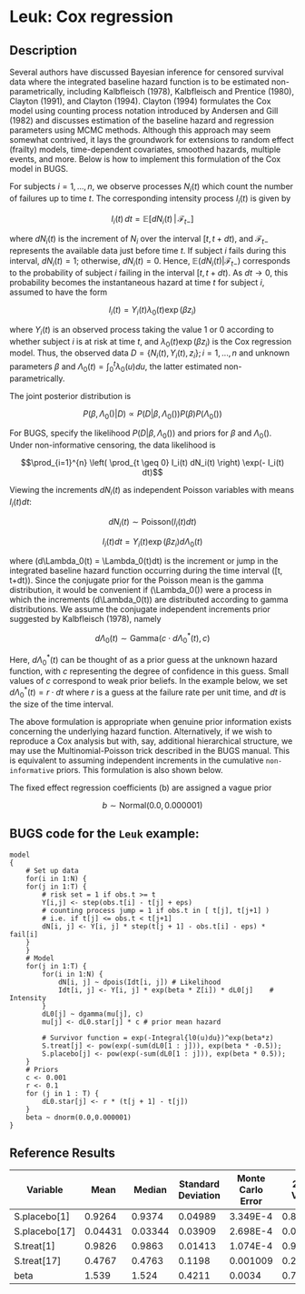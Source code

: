 # Leuk: Cox regression

## Description
Several authors have discussed Bayesian inference for censored survival data where the integrated baseline hazard function is to be estimated non-parametrically, including Kalbfleisch (1978), Kalbfleisch and Prentice (1980), Clayton (1991), and Clayton (1994). 
Clayton (1994) formulates the Cox model using counting process notation introduced by Andersen and Gill (1982) and discusses estimation of the baseline hazard and regression parameters using MCMC methods. 
Although this approach may seem somewhat contrived, it lays the groundwork for extensions to random effect (frailty) models, time-dependent covariates, smoothed hazards, multiple events, and more. 
Below is how to implement this formulation of the Cox model in BUGS.

For subjects $i = 1,...,n$, we observe processes $N_i(t)$ which count the number of failures up to time $t$. The corresponding intensity process $I_i(t)$ is given by

$$I_i(t) \, dt = \mathbb{E}[dN_i(t) \, | \, \mathcal{F}_{t-}]$$

where $dN_i(t)$ is the increment of $N_i$ over the interval $[t, t+dt)$, and $\mathcal{F}_{t-}$ represents the available data just before time $t$. If subject $i$ fails during this interval, $dN_i(t) = 1$; otherwise, $dN_i(t) = 0$. Hence, $\mathbb{E}(dN_i(t) | \mathcal{F}_{t-})$ corresponds to the probability of subject $i$ failing in the interval $[t, t+dt)$. As $dt \to 0$, this probability becomes the instantaneous hazard at time $t$ for subject $i$, assumed to have the form

$$I_i(t) = Y_i(t)\lambda_0(t) \exp(\beta z_i)$$

where $Y_i(t)$ is an observed process taking the value 1 or 0 according to whether subject $i$ is at risk at time $t$, and $\lambda_0(t) \exp(\beta z_i)$ is the Cox regression model. Thus, the observed data $D = \{N_i(t), Y_i(t), z_i\}; i = 1,...,n$ and unknown parameters $\beta$ and $\Lambda_0(t) = \int_0^t \lambda_0(u) du$, the latter estimated non-parametrically.

The joint posterior distribution is

$$P(\beta, \Lambda_0() | D) \propto P(D | \beta, \Lambda_0()) P(\beta) P(\Lambda_0())$$

For BUGS, specify the likelihood $P(D | \beta, \Lambda_0())$ and priors for $\beta$ and $\Lambda_0()$. Under non-informative censoring, the data likelihood is

$$\prod_{i=1}^{n} \left( \prod_{t \geq 0} I_i(t) dN_i(t) \right) \exp(- I_i(t) dt)$$

Viewing the increments $dN_i(t)$ as independent Poisson variables with means $I_i(t)dt$:

$$dN_i(t) \sim \text{Poisson}(I_i(t)dt)$$

$$I_i(t)dt = Y_i(t) \exp(\beta z_i) d\Lambda_0(t)$$

where \(d\Lambda_0(t) = \Lambda_0(t)dt\) is the increment or jump in the integrated baseline hazard function occurring during the time interval \([t, t+dt)\). Since the conjugate prior for the Poisson mean is the gamma distribution, it would be convenient if \(\Lambda_0()\) were a process in which the increments \(d\Lambda_0(t)\) are distributed according to gamma distributions. We assume the conjugate independent increments prior suggested by Kalbfleisch (1978), namely   

$$d\Lambda_0(t) \sim \text{Gamma}(c \cdot d\Lambda^*_0(t), c)$$

Here, $d\Lambda^*_0(t)$ can be thought of as a prior guess at the unknown hazard function, with $c$ representing the degree of confidence in this guess. Small values of $c$ correspond to weak prior beliefs. In the example below, we set $d\Lambda^*_0(t) = r \cdot dt$ where $r$ is a guess at the failure rate per unit time, and $dt$ is the size of the time interval.    

The above formulation is appropriate when genuine prior information exists concerning the underlying hazard function. Alternatively, if we wish to reproduce a Cox analysis but with, say, additional hierarchical structure, we may use the Multinomial-Poisson trick described in the BUGS manual. This is equivalent to assuming independent increments in the cumulative `non-informative` priors. This formulation is also shown below.

The fixed effect regression coefficients \(b\) are assigned a vague prior

$$b \sim \text{Normal}(0.0, 0.000001)$$

## BUGS code for the `Leuk` example:

```bugs
model
{
    # Set up data
    for(i in 1:N) {
    for(j in 1:T) {
        # risk set = 1 if obs.t >= t
        Y[i,j] <- step(obs.t[i] - t[j] + eps)
        # counting process jump = 1 if obs.t in [ t[j], t[j+1] )
        # i.e. if t[j] <= obs.t < t[j+1]
        dN[i, j] <- Y[i, j] * step(t[j + 1] - obs.t[i] - eps) * fail[i]
    }
    }
    # Model
    for(j in 1:T) {
        for(i in 1:N) {
            dN[i, j] ~ dpois(Idt[i, j]) # Likelihood
            Idt[i, j] <- Y[i, j] * exp(beta * Z[i]) * dL0[j]    # Intensity
        }
        dL0[j] ~ dgamma(mu[j], c)
        mu[j] <- dL0.star[j] * c # prior mean hazard

        # Survivor function = exp(-Integral{l0(u)du})^exp(beta*z)
        S.treat[j] <- pow(exp(-sum(dL0[1 : j])), exp(beta * -0.5));
        S.placebo[j] <- pow(exp(-sum(dL0[1 : j])), exp(beta * 0.5));   
    }
    # Priors
    c <- 0.001
    r <- 0.1
    for (j in 1 : T) {
        dL0.star[j] <- r * (t[j + 1] - t[j])
    }
    beta ~ dnorm(0.0,0.000001)
}
```

## Reference Results

| Variable     | Mean   | Median | Standard Deviation | Monte Carlo Error | 2.5% Value | 97.5% Value | Start | Sample | ESS   |
|--------------|--------|--------|--------------------|-------------------|------------|-------------|-------|--------|-------|
| S.placebo[1] | 0.9264 | 0.9374 | 0.04989            | 3.349E-4          | 0.8029     | 0.9909      | 1001  | 20000  | 22184 |
| S.placebo[17] | 0.04431 | 0.03344 | 0.03909         | 2.698E-4          | 0.002478   | 0.1487      | 1001  | 20000  | 20992 |
| S.treat[1]   | 0.9826 | 0.9863 | 0.01413            | 1.074E-4          | 0.9457     | 0.9982      | 1001  | 20000  | 17315 |
| S.treat[17]  | 0.4767 | 0.4763 | 0.1198             | 0.001009          | 0.2474     | 0.7086      | 1001  | 20000  | 14104 |
| beta         | 1.539  | 1.524  | 0.4211             | 0.0034            | 0.7475     | 2.388       | 1001  | 20000  | 15340 |
